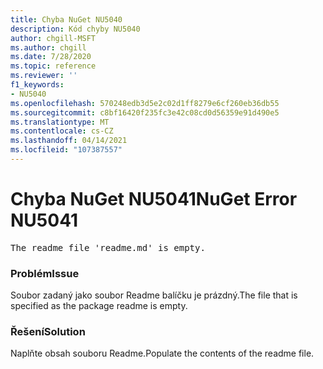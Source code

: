 ```yaml
---
title: Chyba NuGet NU5040
description: Kód chyby NU5040
author: chgill-MSFT
ms.author: chgill
ms.date: 7/28/2020
ms.topic: reference
ms.reviewer: ''
f1_keywords:
- NU5040
ms.openlocfilehash: 570248edb3d5e2c02d1ff8279e6cf260eb36db55
ms.sourcegitcommit: c8bf16420f235fc3e42c08cd0d56359e91d490e5
ms.translationtype: MT
ms.contentlocale: cs-CZ
ms.lasthandoff: 04/14/2021
ms.locfileid: "107387557"
---
```

# <a name="nuget-error-nu5041"></a><span data-ttu-id="649ef-103">Chyba NuGet NU5041</span><span class="sxs-lookup"><span data-stu-id="649ef-103">NuGet Error NU5041</span></span>

<pre>The readme file 'readme.md' is empty.</pre>


### <a name="issue"></a><span data-ttu-id="649ef-104">Problém</span><span class="sxs-lookup"><span data-stu-id="649ef-104">Issue</span></span> 

<span data-ttu-id="649ef-105">Soubor zadaný jako soubor Readme balíčku je prázdný.</span><span class="sxs-lookup"><span data-stu-id="649ef-105">The file that is specified as the package readme is empty.</span></span>


### <a name="solution"></a><span data-ttu-id="649ef-106">Řešení</span><span class="sxs-lookup"><span data-stu-id="649ef-106">Solution</span></span>

<span data-ttu-id="649ef-107">Naplňte obsah souboru Readme.</span><span class="sxs-lookup"><span data-stu-id="649ef-107">Populate the contents of the readme file.</span></span>
